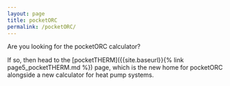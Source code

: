 ```yaml
---
layout: page
title: pocketORC
permalink: /pocketORC/
---
```


Are you looking for the pocketORC calculator? 

If so, then head to the [pocketTHERM]({{site.baseurl}}{% link page5_pocketTHERM.md %}) page, which is the new home for pocketORC alongside a new calculator for heat pump systems.

<!--

# Preparing scientific articles
Guide to writing scientific articles.

# Thermodynamic modelling of working fluids
Peng-Robinson model
Notes on Peng-Robinson model.

# Useful resources
* For writing ...
* Plot digitiser etc.

-->